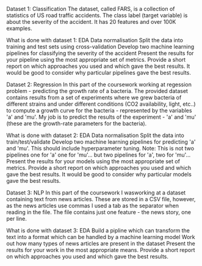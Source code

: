 Dataset 1: Classification
The dataset, called FARS, is a collection of statistics of US road traffic accidents. The class label (target variable) is about the severity of the accident. It has 20 features and over 100K examples.

What is done with dataset 1:
EDA
Data normalisation
Split the data into training and test sets using cross-validation
Develop two machine learning pipelines for classifying the severity of the accident
Present the results for your pipeline using the most appropriate set of metrics.
Provide a short report on which approaches you used and which gave the best results. It would be good to consider why particular pipelines gave the best results.



Dataset 2: Regression
In this part of the coursework working at regession problem - predicting the growth rate of a bacteria. The provided dataset contains results from a set of experiments where we grew bacteria of different strains and under different conditions (CO2 availability, light, etc..) to compute a growth curve for the bacteria - represented by the variables 'a' and 'mu'. My job is to predict the results of the experiment - 'a' and 'mu' (these are the growth-rate parameters for the bacteria).

What is done with dataset 2:
EDA
Data normalisation
Split the data into train/test/validate
Develop two machine learning pipelines for predicting 'a' and 'mu'. This should include hyperparameter tuning. Note: This is not two pipelines one for 'a' one for 'mu'... but two pipelines for 'a', two for 'mu'...
Present the results for your models using the most appropriate set of metrics.
Provide a short report on which approaches you used and which gave the best results. It would be good to consider why particular models gave the best results.

Dataset 3: NLP
In this part of the coursework I wasworking at a dataset containing text from news articles. These are stored in a CSV file, however, as the news articles use commas I used a tab as the separator when reading in the file.
The file contains just one feature - the news story, one per line.

What is done with dataset 3:
EDA
Build a pipline which can transform the text into a format which can be handled by a machine learning model
Work out how many types of news articles are present in the dataset
Present the results for your work in the most appropriate means.
Provide a short report on which approaches you used and which gave the best results.

